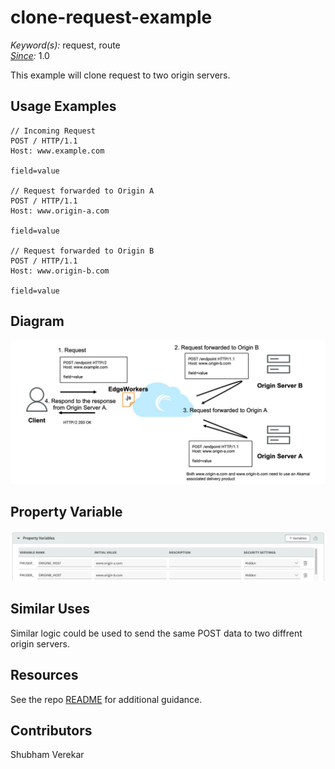 # clone-request-example

*Keyword(s):* request, route<br>
*[Since](https://learn.akamai.com/en-us/webhelp/edgeworkers/edgeworkers-user-guide/GUID-14077BCA-0D9F-422C-8273-2F3E37339D5B.html):* 1.0

This example will clone request to two origin servers.

## Usage Examples
    // Incoming Request
    POST / HTTP/1.1
    Host: www.example.com
    
    field=value

    // Request forwarded to Origin A
    POST / HTTP/1.1
    Host: www.origin-a.com
    
    field=value

    // Request forwarded to Origin B
    POST / HTTP/1.1
    Host: www.origin-b.com
    
    field=value

## Diagram
![Diagram](clone-request-diagram.png)


## Property Variable
![Property Variable](clone-request-property-variables.jpg)

## Similar Uses
Similar logic could be used to send the same POST data to two diffrent origin servers. 

## Resources
See the repo [README](https://github.com/akamai/edgeworkers-examples#Resources) for additional guidance.

## Contributors
Shubham Verekar